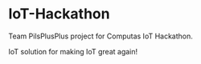 # IoT-Hackathon
Team PilsPlusPlus project for Computas IoT Hackathon.

IoT solution for making IoT great again!
